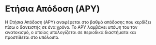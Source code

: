 # Ετήσια Απόδοση (APY)

Η Ετήσια Απόδοση (APY) αναφέρεται στο βαθμό απόδοσης που κερδίζει πίσω ο δανειστής σε ένα χρόνο. Το APY λαμβάνει υπόψη του τον ανατοκισμό, ο οποίος υπολογίζεται σε περιοδικά διαστήματα και προστίθεται στο υπόλοιπο.
